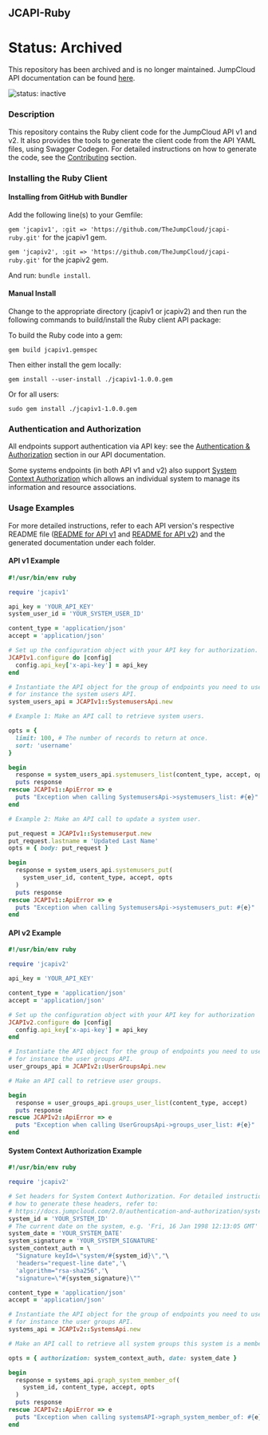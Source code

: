 ## JCAPI-Ruby

# Status: Archived
This repository has been archived and is no longer maintained. JumpCloud API documentation can be found [here](https://docs.jumpcloud.com/api/index.html). 

![status: inactive](https://img.shields.io/badge/status-inactive-red.svg)

### Description

This repository contains the Ruby client code for the JumpCloud API v1 and
v2. It also provides the tools to generate the client code from the API YAML
files, using Swagger Codegen. For detailed instructions on how to generate the
code, see the [Contributing](CONTRIBUTING.md) section.

### Installing the Ruby Client

#### Installing from GitHub with Bundler

Add the following line(s) to your Gemfile:

`gem 'jcapiv1', :git => 'https://github.com/TheJumpCloud/jcapi-ruby.git'` for the jcapiv1 gem.

`gem 'jcapiv2', :git => 'https://github.com/TheJumpCloud/jcapi-ruby.git'` for the jcapiv2 gem.

And run: `bundle install`.

#### Manual Install

Change to the appropriate directory (jcapiv1 or jcapiv2) and then run the following
commands to build/install the Ruby client API package:

To build the Ruby code into a gem:

```shell
gem build jcapiv1.gemspec
```

Then either install the gem locally:

```shell
gem install --user-install ./jcapiv1-1.0.0.gem
```

Or for all users:

```shell
sudo gem install ./jcapiv1-1.0.0.gem
```

### Authentication and Authorization

All endpoints support authentication via API key: see the
[Authentication & Authorization](https://docs.jumpcloud.com/2.0/authentication-and-authorization/authentication-and-authorization-overview)
section in our API documentation.

Some systems endpoints (in both API v1 and v2) also support
[System Context Authorization](https://docs.jumpcloud.com/2.0/authentication-and-authorization/system-context)
which allows an individual system to manage its information and resource
associations.

### Usage Examples

For more detailed instructions, refer to each API version's respective README
file ([README for API v1](jcapiv1/README.md) and
[README for API v2](jcapiv2/README.md)) and the generated documentation under
each folder.

#### API v1 Example

```ruby
#!/usr/bin/env ruby

require 'jcapiv1'

api_key = 'YOUR_API_KEY'
system_user_id = 'YOUR_SYSTEM_USER_ID'

content_type = 'application/json'
accept = 'application/json'

# Set up the configuration object with your API key for authorization.
JCAPIv1.configure do |config|
  config.api_key['x-api-key'] = api_key
end

# Instantiate the API object for the group of endpoints you need to use,
# for instance the system users API.
system_users_api = JCAPIv1::SystemusersApi.new

# Example 1: Make an API call to retrieve system users.

opts = {
  limit: 100, # The number of records to return at once.
  sort: 'username'
}

begin
  response = system_users_api.systemusers_list(content_type, accept, opts)
  puts response
rescue JCAPIv1::ApiError => e
  puts "Exception when calling SystemusersApi->systemusers_list: #{e}"
end

# Example 2: Make an API call to update a system user.

put_request = JCAPIv1::Systemuserput.new
put_request.lastname = 'Updated Last Name'
opts = { body: put_request }

begin
  response = system_users_api.systemusers_put(
    system_user_id, content_type, accept, opts
  )
  puts response
rescue JCAPIv1::ApiError => e
  puts "Exception when calling SystemusersApi->systemusers_put: #{e}"
end

```


#### API v2 Example

```ruby
#!/usr/bin/env ruby

require 'jcapiv2'

api_key = 'YOUR_API_KEY'

content_type = 'application/json'
accept = 'application/json'

# Set up the configuration object with your API key for authorization
JCAPIv2.configure do |config|
  config.api_key['x-api-key'] = api_key
end

# Instantiate the API object for the group of endpoints you need to use,
# for instance the user groups API.
user_groups_api = JCAPIv2::UserGroupsApi.new

# Make an API call to retrieve user groups.

begin
  response = user_groups_api.groups_user_list(content_type, accept)
  puts response
rescue JCAPIv2::ApiError => e
  puts "Exception when calling UserGroupsApi->groups_user_list: #{e}"
end

```


#### System Context Authorization Example

```ruby
#!/usr/bin/env ruby

require 'jcapiv2'

# Set headers for System Context Authorization. For detailed instructions on
# how to generate these headers, refer to:
# https://docs.jumpcloud.com/2.0/authentication-and-authorization/system-context
system_id = 'YOUR_SYSTEM_ID'
# The current date on the system, e.g. 'Fri, 16 Jan 1998 12:13:05 GMT'
system_date = 'YOUR_SYSTEM_DATE'
system_signature = 'YOUR_SYSTEM_SIGNATURE'
system_context_auth = \
  "Signature keyId=\"system/#{system_id}\","\
  'headers="request-line date",'\
  'algorithm="rsa-sha256",'\
  "signature=\"#{system_signature}\""

content_type = 'application/json'
accept = 'application/json'

# Instantiate the API object for the group of endpoints you need to use,
# for instance the user groups API.
systems_api = JCAPIv2::SystemsApi.new

# Make an API call to retrieve all system groups this system is a member of.

opts = { authorization: system_context_auth, date: system_date }

begin
  response = systems_api.graph_system_member_of(
    system_id, content_type, accept, opts
  )
  puts response
rescue JCAPIv2::ApiError => e
  puts "Exception when calling systemsAPI->graph_system_member_of: #{e}"
end

```
